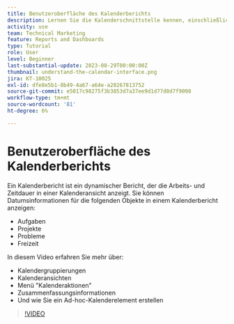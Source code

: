 ```yaml
---
title: Benutzeroberfläche des Kalenderberichts
description: Lernen Sie die Kalenderschnittstelle kennen, einschließlich Kalendergruppierungen, Ansichten und Aktionen.
activity: use
team: Technical Marketing
feature: Reports and Dashboards
type: Tutorial
role: User
level: Beginner
last-substantial-update: 2023-08-29T00:00:00Z
thumbnail: understand-the-calendar-interface.png
jira: KT-10025
exl-id: dfe8e5b1-8b49-4a67-a64e-a20267813752
source-git-commit: e5017c98275f3b3853d7a37ee9d1d77d8d7f9098
workflow-type: tm+mt
source-wordcount: '81'
ht-degree: 6%

---
```


# Benutzeroberfläche des Kalenderberichts

Ein Kalenderbericht ist ein dynamischer Bericht, der die Arbeits- und Zeitdauer in einer Kalenderansicht anzeigt. Sie können Datumsinformationen für die folgenden Objekte in einem Kalenderbericht anzeigen:

* Aufgaben
* Projekte
* Probleme
* Freizeit

In diesem Video erfahren Sie mehr über:

* Kalendergruppierungen
* Kalenderansichten
* Menü &quot;Kalenderaktionen&quot;
* Zusammenfassungsinformationen
* Und wie Sie ein Ad-hoc-Kalenderelement erstellen

>[!VIDEO](https://video.tv.adobe.com/v/3423318/?quality=12&learn=on)
